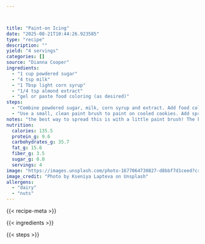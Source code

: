 ```yaml
---



title: "Paint-on Icing"
date: "2025-08-21T10:44:26.923585"
type: "recipe"
description: ""
yield: "4 servings"
categories: []
source: "Dianna Cooper"
ingredients:
  - "1 cup powdered sugar"
  - "4 tsp milk"
  - "1 Tbsp light corn syrup"
  - "1/4 tsp almond extract"
  - "gel or paste food coloring (as desired)"
steps:
  - "Combine powdered sugar, milk, corn syrup and extract. Add food coloring as desired. Repeat in as many colors as you like. If icing thickens over time, add more corn syrup."
  - "Use a small, clean paint brush to paint on cooled cookies. Add sprinkles or other decorative items."
notes: "the best way to spread this is with a little paint brush! The kids love it and it dries evenly and shiny."
nutrition:
  calories: 135.5
  protein_g: 9.6
  carbohydrates_g: 35.7
  fat_g: 15.6
  fiber_g: 3.5
  sugar_g: 0.0
  servings: 4
image: "https://images.unsplash.com/photo-1677064730827-d8bbf7d1ceed?crop=entropy&cs=tinysrgb&fit=max&fm=jpg&ixid=M3w3OTQ5MzV8MHwxfHNlYXJjaHwxfHxwYWludC1vbiUyMGljaW5nJTIwZm9vZHxlbnwxfDB8fHwxNzU1Nzk1ODc0fDA&ixlib=rb-4.1.0&q=80&w=1080"
image_credit: "Photo by Kseniya Lapteva on Unsplash"
allergens:
  - "dairy"
  - "nuts"
---
```


{{< recipe-meta >}}

{{< ingredients >}}

{{< steps >}}
